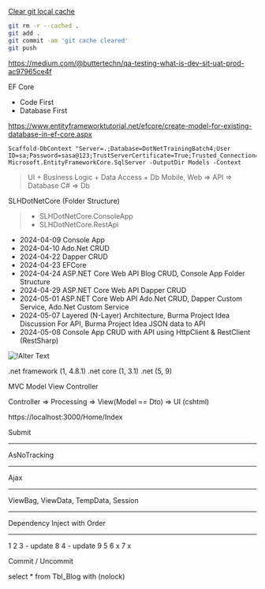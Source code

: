 [Clear git local cache](https://stackoverflow.com/questions/41863484/clear-git-local-cache)
```bash
git rm -r --cached .
git add .
git commit -am 'git cache cleared'
git push
```


https://medium.com/@buttertechn/qa-testing-what-is-dev-sit-uat-prod-ac97965ce4f

EF Core
- Code First
- Database First

https://www.entityframeworktutorial.net/efcore/create-model-for-existing-database-in-ef-core.aspx

```
Scaffold-DbContext "Server=.;Database=DotNetTrainingBatch4;User ID=sa;Password=sasa@123;TrustServerCertificate=True;Trusted_Connection=True;" Microsoft.EntityFrameworkCore.SqlServer -OutputDir Models -Context
```

> UI + Business Logic + Data Access + Db
> Mobile, Web => API => Database
> C# => Db

SLHDotNetCore (Folder Structure)
> - SLHDotNetCore.ConsoleApp
> - SLHDotNetCore.RestApi


- 2024-04-09 Console App
- 2024-04-10 Ado.Net CRUD
- 2024-04-22 Dapper CRUD
- 2024-04-23 EFCore
- 2024-04-24 ASP.NET Core Web API Blog CRUD, Console App Folder Structure
- 2024-04-29 ASP.NET Core Web API Dapper CRUD
- 2024-05-01 ASP.NET Core Web API Ado.Net CRUD, Dapper Custom Service, Ado.Net Custom Service
- 2024-05-07 Layered (N-Layer) Architecture, Burma Project Idea Discussion For API, Burma Project Idea JSON data to API
- 2024-05-08 Console App CRUD with API using HttpClient & RestClient (RestSharp)



![!Alter Text](https://voyager.postman.com/illustration/diagram-what-is-an-api-postman-illustration.svg)


.net framework (1, 4.8.1)
.net core (1, 3.1)
.net (5, 9)


MVC
Model
View 
Controller

Controller => Processing => View(Model == Dto) => UI (cshtml)

https://localhost:3000/Home/Index

Submit

---

AsNoTracking

---

Ajax

---

ViewBag, ViewData, TempData, Session 

---

Dependency Inject with Order

---


1
2
3 - update 8
4 - update 9
5
6 x
7 x

Commit / Uncommit

select * from Tbl_Blog with (nolock)